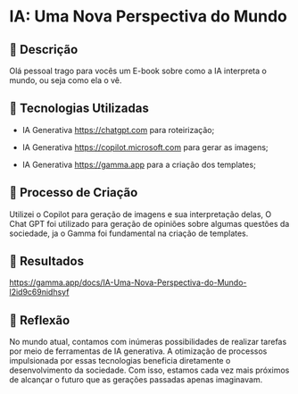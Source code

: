 # IA: Uma Nova Perspectiva do Mundo

## 📒 Descrição
Olá pessoal trago para vocês um E-book sobre como a IA interpreta o mundo, ou seja como ela o vê.

## 🤖 Tecnologias Utilizadas
- IA Generativa https://chatgpt.com  para roteirização;

- IA Generativa https://copilot.microsoft.com  para gerar as imagens;

- IA Generativa https://gamma.app para a criação dos templates;

## 🧐 Processo de Criação
Utilizei o Copilot para geração de imagens e sua interpretação delas, O Chat GPT foi utilizado para geração de opiniões sobre algumas questões da sociedade, ja o Gamma foi fundamental na criação de templates.

## 🚀 Resultados
https://gamma.app/docs/IA-Uma-Nova-Perspectiva-do-Mundo-l2id9c69nidhsyf

## 💭 Reflexão
No mundo atual, contamos com inúmeras possibilidades de realizar tarefas por meio de ferramentas de IA generativa. A otimização de processos impulsionada por essas tecnologias beneficia diretamente o desenvolvimento da sociedade. Com isso, estamos cada vez mais próximos de alcançar o futuro que as gerações passadas apenas imaginavam.


